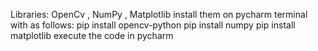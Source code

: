 Libraries: OpenCv , NumPy , Matplotlib
install them on pycharm terminal with as follows:
pip install opencv-python
pip install numpy
pip install matplotlib
execute the code in pycharm
